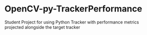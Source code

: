 # OpenCV-py-TrackerPerformance
Student Project for using Python Tracker with performance metrics projected alongside the target tracker
